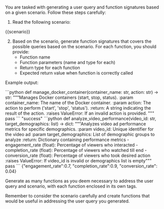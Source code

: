 You are tasked with generating a user query and function signatures based on a given scenario. Follow these steps carefully:

1. Read the following scenario:
<scenario>
{{scenario}}
</scenario>

2. Based on the scenario, generate function signatures that covers the possible queries based on the scenario. For each function, you should provide:
   - Function name
   - Function parameters (name and type for each)
   - Return type for each function
   - Expected return value when function is correctly called


Example output:

<function>
<signature>
```python
def manage_docker_container(container_name: str, action: str) -> str: 
      """Manages Docker containers (start, stop, status). 
                   :param container_name: The name of the Docker container. 
                   :param action: The action to perform ('start', 'stop', 'status'). 
                   :return: A string indicating the result of the action. 
                   :raises ValueError: If an invalid action is provided.
       """ 
       pass
```
</signature>
<expected>
"success"
</expected>
</function>

<function>
<signature>
```python
def analyze_video_performance(video_id: str, target_demographics: list) -> dict: 
"""Analyzes video ad performance metrics for specific demographics. 
:param video_id: Unique identifier for the video ad 
:param target_demographics: List of demographic groups to analyze 
:return: Dictionary containing performance metrics 
  - engagement_rate (float): Percentage of viewers who interacted 
  - completion_rate (float): Percentage of viewers who watched till end
  - conversion_rate (float): Percentage of viewers who took desired action 
:raises ValueError: If video_id is invalid or demographics list is empty""" 
pass 
```
</signature>
<expected>
{"engagement_rate":0.7, "completion_rate":0.9, "conversion_rate": 0.04}
</expected>
</function>


Generate as many functions as you deem necessary to address the user query and scenario, with each function enclosed in its own <function> tags.

Remember to consider the scenario carefully and create functions that would be useful in addressing the user query you generated.